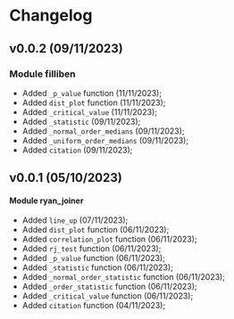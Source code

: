# Changelog


## v0.0.2 (09/11/2023)

### Module filliben
- Added ``_p_value`` function (11/11/2023);
- Added ``dist_plot`` function (11/11/2023);
- Added ``_critical_value`` (11/11/2023);
- Added ``_statistic`` (09/11/2023);
- Added ``_normal_order_medians`` (09/11/2023);
- Added ``_uniform_order_medians`` (09/11/2023);
- Added ``citation`` (09/11/2023);


## v0.0.1 (05/10/2023)


#### Module ryan_joiner
- Added ``line_up`` (07/11/2023);
- Added ``dist_plot`` function (06/11/2023);
- Added ``correlation_plot`` function (06/11/2023);
- Added ``rj_test`` function (06/11/2023);
- Added ``_p_value`` function (06/11/2023);
- Added ``_statistic`` function (06/11/2023);
- Added ``_normal_order_statistic`` function (06/11/2023);
- Added ``_order_statistic`` function (06/11/2023);
- Added ``_critical_value`` function (06/11/2023);
- Added ``citation`` function (04/11/2023);





